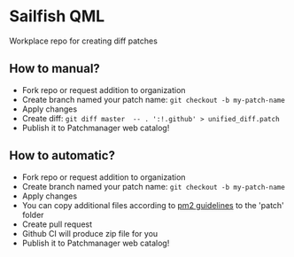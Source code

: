 # Sailfish QML
Workplace repo for creating diff patches

## How to manual?
- Fork repo or request addition to organization
- Create branch named your patch name:
`git checkout -b my-patch-name`
- Apply changes
- Create diff:
`git diff master  -- . ':!.github' > unified_diff.patch`
- Publish it to Patchmanager web catalog!

## How to automatic?
- Fork repo or request addition to organization
- Create branch named your patch name:
`git checkout -b my-patch-name`
- Apply changes
- You can copy additional files according to [pm2 guidelines](https://coderus.openrepos.net/pm2/usage/) to the 'patch' folder
- Create pull request
- Github CI will produce zip file for you
- Publish it to Patchmanager web catalog!